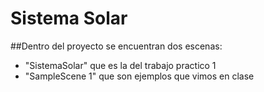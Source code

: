 # Sistema Solar

##Dentro del proyecto se encuentran dos escenas:
- "SistemaSolar" que es la del trabajo practico 1
- "SampleScene 1" que son ejemplos que vimos en clase
